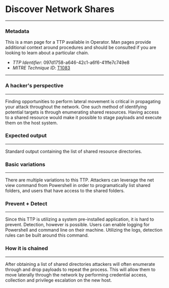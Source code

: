 
# Discover Network Shares

---

### Metadata

This is a man page for a TTP available in Operator. Man pages provide additional context around procedures and should be consulted if you are looking to learn about a particular chain.

- *TTP Identifier*: 097d1758-a646-42c1-a6f6-41ffe7c749e8
- *MITRE Technique ID*: [T1083](https://attack.mitre.org/techniques/T1083/)

---

### A hacker's perspective

---

Finding opportunities to perform lateral movement is critical in propagating your attack throughout the network. One such method of identifying potential targets is through enumerating shared resources. Having access to a shared resource would make it possible to stage payloads and execute them on the host system.

### Expected output

---

Standard output containing the list of shared resource directories.

### Basic variations

---

There are multiple variations to this TTP. Attackers can leverage the net view command from Powershell in order to programatically list shared folders, and users that have access to the shared folders. 

### Prevent + Detect

---

Since this TTP is utilizing a system pre-installed application, it is hard to prevent. Detection, however is possible. Users can enable logging for Powershell and command line on their machine. Utilizing the logs, detection rules can be built around this command.

### How it is chained

---

After obtaining a list of shared directories attackers will often enumerate through and drop payloads to repeat the process. This will allow them to move laterally through the network by performing credential access, collection and privilege escalation on the new host.
